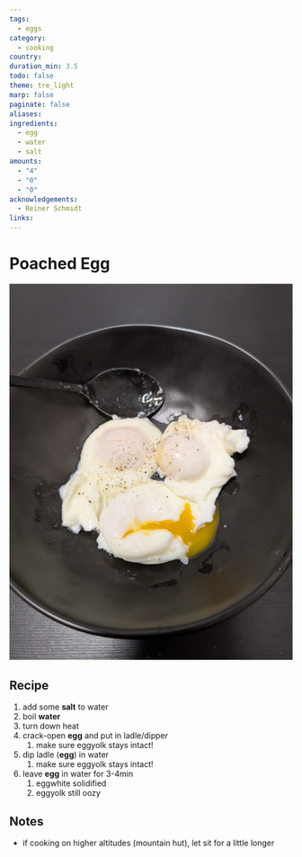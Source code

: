 ```yaml
---
tags:
  - eggs
category:
  - cooking
country: 
duration_min: 3.5
todo: false
theme: tre_light
marp: false
paginate: false
aliases: 
ingredients:
  - egg
  - water
  - salt
amounts:
  - "4"
  - "0"
  - "0"
acknowledgements:
  - Reiner Schmidt
links:
---
```


# Poached Egg

![](../gfx/PXL_20250513_085158834.jpg)


## Recipe
1. add some **salt** to water
2. boil **water**
3. turn down heat
4. crack-open **egg** and put in ladle/dipper
    1. make sure eggyolk stays intact!
5. dip ladle (**egg**) in water
    1. make sure eggyolk stays intact!
6. leave **egg** in water for 3-4min
    1. eggwhite solidified
    2. eggyolk still oozy


## Notes
* if cooking on higher altitudes (mountain hut), let sit for a little longer
